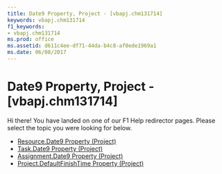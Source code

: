 ```yaml
---
title: Date9 Property, Project - [vbapj.chm131714]
keywords: vbapj.chm131714
f1_keywords:
- vbapj.chm131714
ms.prod: office
ms.assetid: d611c4ee-df71-44da-b4c8-af0ede1969a1
ms.date: 06/08/2017
---
```



# Date9 Property, Project - [vbapj.chm131714]

Hi there! You have landed on one of our F1 Help redirector pages. Please select the topic you were looking for below.

- [Resource.Date9 Property (Project)](http://msdn.microsoft.com/library/b6927a45-0eee-6704-0448-5b7db405472e%28Office.15%29.aspx)
- [Task.Date9 Property (Project)](http://msdn.microsoft.com/library/f44e530e-6534-b317-6b07-864a415b964b%28Office.15%29.aspx)
- [Assignment.Date9 Property (Project)](http://msdn.microsoft.com/library/a53e08a9-cd7e-2652-60d8-b1adc90e926c%28Office.15%29.aspx)
- [Project.DefaultFinishTime Property (Project)](http://msdn.microsoft.com/library/25c6bcc1-6543-b4b4-780b-d924189054de%28Office.15%29.aspx)

